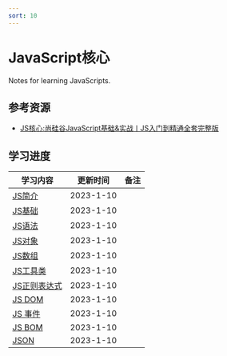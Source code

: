 ```yaml
---
sort: 10
---
```

# **JavaScript核心**

Notes for learning JavaScripts.



## **参考资源**

- [JS核心:尚硅谷JavaScript基础&实战丨JS入门到精通全套完整版](https://www.bilibili.com/video/BV1YW411T7GX/)




## **学习进度**

| **学习内容**                                                 | **更新时间** | **备注**                                            |
| ------------------ | ------------ | ----------------------------------- |
| [JS简介](./001.JS%E7%AE%80%E4%BB%8B.md) | 2023-1-10   |                                                     |
| [JS基础](./002.JS%E5%9F%BA%E7%A1%80.md) | 2023-1-10   |                                                     |
| [JS语法](./003.JS%E8%AF%AD%E6%B3%95.md) | 2023-1-10   |                          |
| [JS对象](./004.JS%E5%AF%B9%E8%B1%A1.md) | 2023-1-10   |  |
| [JS数组](./005.JS%E6%95%B0%E7%BB%84.md)| 2023-1-10  |                                                     |
| [JS工具类](./006.JS%E5%B7%A5%E5%85%B7%E7%B1%BB.md)| 2023-1-10   |                                                     |
| [JS正则表达式](./007.JS%E6%AD%A3%E5%88%99%E8%A1%A8%E8%BE%BE%E5%BC%8F.md)| 2023-1-10   |                                                     |
| [JS DOM](./008.JS%20DOM.md)| 2023-1-10   |                                                     |
| [JS 事件](./009.JS%E4%BA%8B%E4%BB%B6.md)| 2023-1-10   |                                                     |
| [JS BOM](./010.JS%20BOM.md)| 2023-1-10   |                                                     |
| [JSON](./011.JSON.md)| 2023-1-10   |                                                     |




